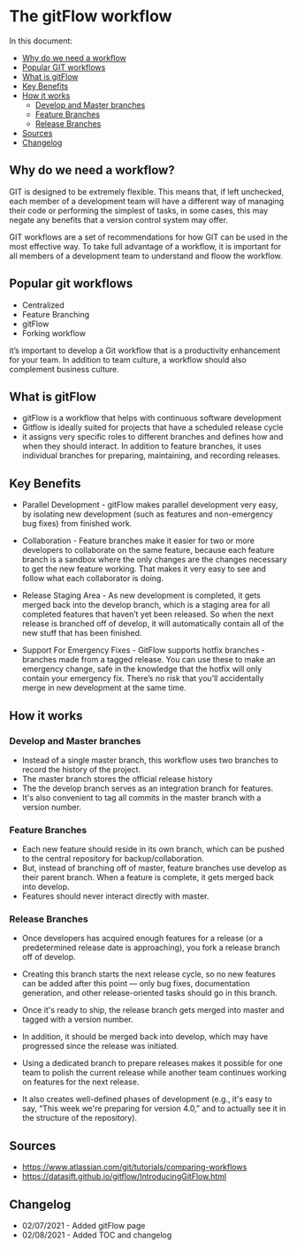 # The gitFlow workflow

In this document:
* [Why do we need a workflow](#why-do-we-need-a-workflow)
* [Popular GIT workflows](#popular-git-workflows)
* [What is gitFlow](#what-is-gitflow)
* [Key Benefits](#key-benefits)
* [How it works](#how-it-works)
    * [Develop and Master branches](#develop-and-master-branches)
    * [Feature Branches](#feature-branches)
    * [Release Branches](#release-branches)
* [Sources](#sources)
* [Changelog](#changelog)

## Why do we need a workflow?

GIT is designed to be extremely flexible. 
This means that, if left unchecked, each member of a development team will have a different way of managing their code or performing the simplest of tasks, in some cases, this may negate any benefits that a version control system may offer.

GIT workflows are a set of recommendations for how GIT can be used in the most effective way.
To take full advantage of a workflow, it is important for all members of a development team to understand and floow the workflow.

## Popular git workflows

* Centralized
* Feature Branching
* gitFlow
* Forking workflow

it’s important to develop a Git workflow that is a productivity enhancement for your team. In addition to team culture, a workflow should also complement business culture.

## What is gitFlow

* gitFlow is a workflow that helps with continuous software development
* Gitflow is ideally suited for projects that have a scheduled release cycle
* it assigns very specific roles to different branches and defines how and when they should interact. In addition to feature branches, it uses individual branches for preparing, maintaining, and recording releases.


## Key Benefits

* Parallel Development - gitFlow makes parallel development very easy, by isolating new development (such as features and non-emergency bug fixes) from finished work. 

* Collaboration - Feature branches make it easier for two or more developers to collaborate on the same feature, because each feature branch is a sandbox where the only changes are the changes necessary to get the new feature working. That makes it very easy to see and follow what each collaborator is doing.

* Release Staging Area - As new development is completed, it gets merged back into the develop branch, which is a staging area for all completed features that haven’t yet been released. So when the next release is branched off of develop, it will automatically contain all of the new stuff that has been finished.

* Support For Emergency Fixes - GitFlow supports hotfix branches - branches made from a tagged release. You can use these to make an emergency change, safe in the knowledge that the hotfix will only contain your emergency fix. There’s no risk that you’ll accidentally merge in new development at the same time.

## How it works

### Develop and Master branches

* Instead of a single master branch, this workflow uses two branches to record the history of the project. 
* The master branch stores the official release history
* The the develop branch serves as an integration branch for features.
* It's also convenient to tag all commits in the master branch with a version number.

### Feature Branches

* Each new feature should reside in its own branch, which can be pushed to the central repository for backup/collaboration. 
* But, instead of branching off of master, feature branches use develop as their parent branch. When a feature is complete, it gets merged back into develop. 
* Features should never interact directly with master.

### Release Branches

* Once developers has acquired enough features for a release (or a predetermined release date is approaching), you fork a release branch off of develop.
* Creating this branch starts the next release cycle, so no new features can be added after this point — only bug fixes, documentation generation, and other release-oriented tasks should go in this branch.
* Once it's ready to ship, the release branch gets merged into master and tagged with a version number.
* In addition, it should be merged back into develop, which may have progressed since the release was initiated.

* Using a dedicated branch to prepare releases makes it possible for one team to polish the current release while another team continues working on features for the next release.
* It also creates well-defined phases of development (e.g., it's easy to say, “This week we're preparing for version 4.0,” and to actually see it in the structure of the repository).

## Sources

* https://www.atlassian.com/git/tutorials/comparing-workflows
* https://datasift.github.io/gitflow/IntroducingGitFlow.html

## Changelog

* 02/07/2021 - Added gitFlow page
* 02/08/2021 - Added TOC and changelog